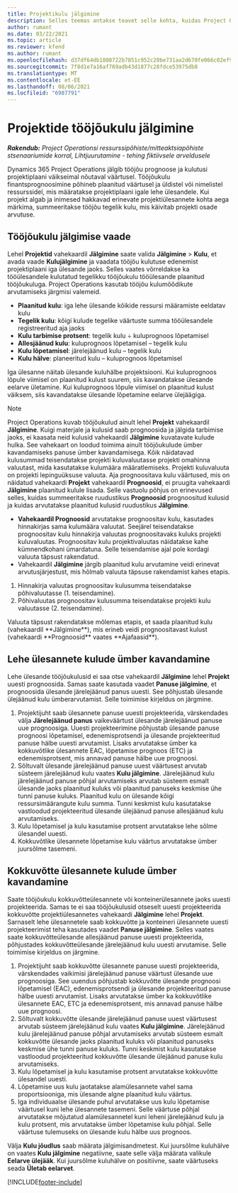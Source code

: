 ```yaml
---
title: Projektikulu jälgimine
description: Selles teemas antakse teavet selle kohta, kuidas Project Operations jälgib projekti edenemist seoses tööjõukulu ja kulutustega.
author: rumant
ms.date: 03/22/2021
ms.topic: article
ms.reviewer: kfend
ms.author: rumant
ms.openlocfilehash: d37df64db1808722b7851c952c20be731aa2d670fe066c02ef90386712487407
ms.sourcegitcommit: 7f8d1e7a16af769adb43d1877c28fdce53975db8
ms.translationtype: MT
ms.contentlocale: et-EE
ms.lasthandoff: 08/06/2021
ms.locfileid: "6987791"
---
```

# <a name="labor-cost-tracking-on-projects"></a>Projektide tööjõukulu jälgimine

_**Rakendub:** Project Operationsi ressurssipõhiste/mitteaktsiapõhiste stsenaariumide korral,  Lihtjuurutamine - tehing fiktiivsele arveldusele_

Dynamics 365 Project Operations jälgib tööjõu prognoose ja kulutusi projektiplaani väikseimal nõutaval väärtusel. Tööjõukulu finantsprognoosimine põhineb plaanitud väärtusel ja üldistel või nimelistel ressurssidel, mis määratakse projektiplaani igale lehe ülesandele. Kui projekt algab ja inimesed hakkavad erinevate projektiülesannete kohta aega märkima, summeeritakse tööjõu tegelik kulu, mis käivitab projekti osade arvutuse.

## <a name="labor-cost-tracking-view"></a>Tööjõukulu jälgimise vaade

Lehel **Projektid** vahekaardil **Jälgimine** saate valida **Jälgimine** > **Kulu**, et avada vaade **Kulujälgimine** ja vaadata tööjõu kulutuse edenemist projektiplaani iga ülesande jaoks. Selles vaates võrreldakse ka tööülesandele kulutatud tegelikku tööjõukulu tööülesande plaanitud tööjõukuluga. Project Operations kasutab tööjõu kulumõõdikute arvutamiseks järgmisi valemeid.

- **Plaanitud kulu**: iga lehe ülesande kõikide ressursi määramiste eeldatav kulu
- **Tegelik kulu**: kõigi kulude tegelike väärtuste summa tööülesandele registreeritud aja jaoks
- **Kulu tarbimise protsent**: tegelik kulu ÷ kuluprognoos lõpetamisel
- **Allesjäänud kulu**: kuluprognoos lõpetamisel – tegelik kulu
- **Kulu lõpetamisel**: järelejäänud kulu – tegelik kulu
- **Kulu hälve**: planeeritud kulu – kuluprognoos lõpetamisel

Iga ülesanne näitab ülesande kuluhälbe projektsiooni. Kui kuluprognoos lõpule viimisel on plaanitud kulust suurem, siis kavandatakse ülesande eelarve ületamine. Kui kuluprognoos lõpule viimisel on plaanitud kulust väiksem, siis kavandatakse ülesande lõpetamine eelarve ülejäägiga.

>[!NOTE]
> Project Operations kuvab tööjõukulud ainult lehel **Projekt** vahekaardil **Jälgimine**. Kuigi materjale ja kulusid saab prognoosida ja jälgida tarbimise jaoks, ei kaasata neid kulusid vahekaardil **Jälgimine** kuvatavate kulude hulka. See vahekaart on loodud toimima ainult tööjõukulude ümber kavandamiseks panuse ümber kavandamisega.
Kõik näidatavad kulusummad teisendatakse projekti kuluvaluutasse projekti omahinna valuutast, mida kasutatakse kulumäära määratlemiseks. Projekti kuluvaluuta on projekti lepinguüksuse valuuta. Aja prognoositava kulu väärtused, mis on näidatud vahekaardi **Projekt** vahekaardil **Prognoosid**, ei pruugita vahekaardi **Jälgimine** plaanitud kulule lisada. Selle vastuolu põhjus on erinevused selles, kuidas summeeritakse ruudustikus **Prognoosid** prognoositud kulusid ja kuidas arvutatakse plaanitud kulusid ruudustikus **Jälgimine**. 
>
> - **Vahekaardil Prognoosid** arvutatakse prognoositav kulu, kasutades hinnakirjas sama kulumäära valuutat. Seejärel teisendatakse prognoositav kulu hinnakirja valuutas prognoositavaks kuluks projekti kuluvaluutas. Prognoositav kulu projektivaluutas näidatakse kahe kümnendkohani ümardatuna. Selle teisendamise ajal pole kordagi valuuta täpsust rakendatud. 
> - Vahekaardil **Jälgimine** järgib plaanitud kulu arvutamine veidi erinevat arvutusjärjestust, mis hõlmab valuuta täpsuse rakendamist kahes etapis. 
   ><ol>
   ><li>Hinnakirja valuutas prognoositav kulusumma teisendatakse põhivaluutasse (1. teisendamine).</li>
   ><li>Põhivaluutas prognoositav kulusumma teisendatakse projekti kulu valuutasse (2. teisendamine). </li>
   ></ol>
   >Valuuta täpsust rakendatakse mõlemas etapis, et saada plaanitud kulu (vahekaardil **Jälgimine**), mis erineb veidi prognoositavast kulust (vahekaardi **Prognoosid** vaates **Ajafaasid**). 
   
## <a name="reprojecting-costs-on-leaf-node-tasks"></a>Lehe ülesannete kulude ümber kavandamine

Lehe ülesande tööjõukulusid ei saa otse vahekaardil **Jälgimine** lehel **Projekt** uuesti prognoosida. Samas saate kasutada vaadet **Panuse jälgimine**, et prognoosida ülesande järelejäänud panus uuesti. See põhjustab ülesande ülejäänud kulu ümberarvutamist. Selle toimimise kirjeldus on järgmine.

1. Projektijuht saab ülesannete panuse uuesti projekteerida, värskendades välja **Järelejäänud panus** vaikeväärtust ülesande järelejäänud panuse uue prognoosiga. Uuesti projekteerimine põhjustab ülesande panuse prognoosi lõpetamisel, edenemisprotsendi ja ülesande projekteeritud panuse hälbe uuesti arvutamist. Lisaks arvutatakse ümber ka kokkuvõtlike ülesannete EAC, lõpetamise prognoos (ETC) ja edenemisprotsent, mis annavad panuse hälbe uue prognoosi.
2. Sõltuvalt ülesande järelejäänud panuse uuest väärtusest arvutab süsteem järelejäänud kulu vaates **Kulu jälgimine**. Järelejäänud kulu järelejäänud panuse põhjal arvutamiseks arvutab süsteem esmalt ülesande jaoks plaanitud kuluks või plaanitud panuseks keskmise ühe tunni panuse kuluks. Plaanitud kulu on ülesande kõigi ressursimäärangute kulu summa. Tunni keskmist kulu kasutatakse vastloodud projekteeritud ülesande ülejäänud panuse allesjäänud kulu arvutamiseks.
3. Kulu lõpetamisel ja kulu kasutamise protsent arvutatakse lehe sõlme ülesandel uuesti.
4. Kokkuvõtlike ülesannete lõpetamise kulu väärtus arvutatakse ümber juursõlme tasemeni.

## <a name="reprojecting-costs-on-summary-tasks"></a>Kokkuvõtte ülesannete kulude ümber kavandamine

Saate tööjõukulu kokkuvõtteülesannete või konteinerülesannete jaoks uuesti projekteerida. Samas te ei saa tööjõukulusid otseselt uuesti projekteerida kokkuvõtte projektiülesannetes vahekaardi **Jälgimine** lehel **Projekt**. Sarnaselt lehe ülesannetele saab kokkuvõtte ja konteineri ülesannete uuesti projekteerimist teha kasutades vaadet **Panuse jälgimine**. Selles vaates saate kokkuvõtteülesande allesjäänud panuse uuesti projekteerida, põhjustades kokkuvõtteülesande järelejäänud kulu uuesti arvutamise. Selle toimimise kirjeldus on järgmine.

1. Projektijuht saab kokkuvõtte ülesannete panuse uuesti projekteerida, värskendades vaikimisi järelejäänud panuse väärtust ülesande uue prognoosiga. See uuendus põhjustab kokkuvõtte ülesande prognoosi lõpetamisel (EAC), edenemisprotsendi ja ülesande projekteeritud panuse hälbe uuesti arvutamist. Lisaks arvutatakse ümber ka kokkuvõtlike ülesannete EAC, ETC ja edenemisprotsent, mis annavad panuse hälbe uue prognoosi.
2. Sõltuvalt kokkuvõtte ülesande järelejäänud panuse uuest väärtusest arvutab süsteem järelejäänud kulu vaates **Kulu jälgimine**. Järelejäänud kulu järelejäänud panuse põhjal arvutamiseks arvutab süsteem esmalt kokkuvõtte ülesande jaoks plaanitud kuluks või plaanitud panuseks keskmise ühe tunni panuse kuluks. Tunni keskmist kulu kasutatakse vastloodud projekteeritud kokkuvõtte ülesande ülejäänud panuse kulu arvutamiseks.
3. Kulu lõpetamisel ja kulu kasutamise protsent arvutatakse kokkuvõtte ülesandel uuesti.
4. Lõpetamise uus kulu jaotatakse alamülesannete vahel sama proportsiooniga, mis ülesande algne plaanitud kulu väärtus.
5. Iga individuaalse ülesande puhul arvutatakse uus kulu lõpetamise väärtusel kuni lehe ülesannete tasemeni. Selle väärtuse põhjal arvutatakse mõjutatud alamülesannetel kuni leheni järelejäänud kulu ja kulu protsent, mis arvutatakse ümber lõpetamise kulu põhjal. Selle väärtuse tulemuseks on ülesande kulu hälbe uus prognoos. 


Välja **Kulu jõudlus** saab määrata jälgimisandmetest. Kui juursõlme kuluhälve on vaates **Kulu jälgimine** negatiivne, saate selle välja määrata valikule **Eelarve ülejääk**. Kui juursõlme kuluhälve on positiivne, saate väärtuseks seada **Ületab eelarvet**.


[!INCLUDE[footer-include](../includes/footer-banner.md)]
